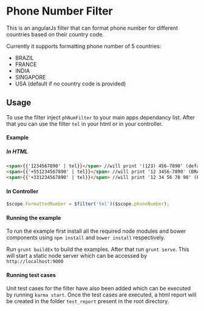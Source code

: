 # Phone Number Filter
This is an angularJs filter that can format phone number for different countries based on their country code.

Currently it supports formatting phone number of 5 countries:
 * BRAZIL
 * FRANCE
 * INDIA
 * SINGAPORE
 * USA (default if no country code is provided)


## Usage
To use the filter inject ````phNumFilter```` to your main apps dependancy list. After that you can use the filter ````tel```` in your html or in your controller.
#### Example
##### In HTML
````html
<span>{{'1234567890' | tel}}</span> //will print '(123) 456-7890' (default USA)
<span>{{'+551234567890' | tel}}</span> //will print '12 3456-7890' (BRAZIL)
<span>{{'+331234567890' | tel}}</span> //will print '12 34 56 78 90' (FRANCE)
````

#### In Controller
````javascript
$scope.FormattedNumber = $filter('tel')($scope.phoneNumber);
````

#### Running the example
To run the example first install all the required node modules and bower components using ````npm install```` and ````bower install```` respectively.

Run ````grunt buildEx```` to build the examples. After that run ````grunt serve````. This will start a static node server which can be accessed by ````http://localhost:9000````

#### Running test cases

Unit test cases for the filter have also been added which can be executed by running ````karma start````. Once the test cases are executed, a html report will be created in the folder ````test_report```` present in the root directory.